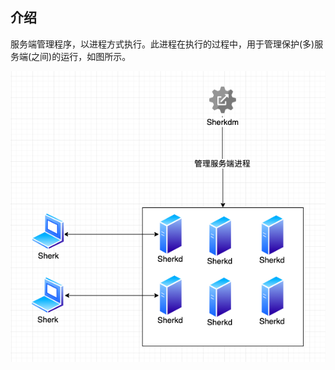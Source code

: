 ## 介绍
服务端管理程序，以进程方式执行。此进程在执行的过程中，用于管理保护(多)服务端(之间)的运行，如图所示。

<img src="../../extra/image/cluster/sherkdm.png">

